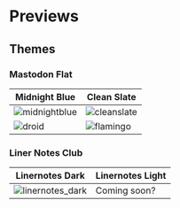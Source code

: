 # Previews

## Themes

### Mastodon Flat

Midnight Blue | Clean Slate
--- | ---
![midnightblue](https://github.com/trwnh/mastomods/blob/master/.PREVIEWS/mfc-midnightBlue.png) | ![cleanslate](https://github.com/trwnh/mastomods/blob/master/.PREVIEWS/mfc-cleanSlate.png)
![droid](https://github.com/trwnh/mastomods/blob/master/.PREVIEWS/mfc-droid.png) | ![flamingo](https://github.com/trwnh/mastomods/blob/master/.PREVIEWS/mfc-flamingo.png)

### Liner Notes Club

Linernotes Dark | Linernotes Light
--- | ---
![linernotes_dark](https://github.com/trwnh/mastomods/blob/master/.PREVIEWS/linernotes_dark.png) | Coming soon?

